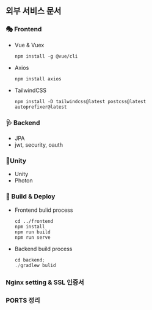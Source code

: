 ## 외부 서비스 문서

### 🎭 Frontend

- Vue & Vuex

  ```vue
  npm install -g @vue/cli 
  ```
  
- Axios

  ``` vue
  npm install axios
  ```

- TailwindCSS

  ``` vue
  npm install -D tailwindcss@latest postcss@latest autoprefixer@latest
  ```

  

### 🩺 Backend

- JPA
- jwt, security, oauth



### 🧨Unity

- Unity
- Photon



### 🎁 Build & Deploy

- Frontend bulid process

  ``` vue
  cd ../frontend
  npm install
  npm run build
  npm run serve
  ```

- Backend build process

  ``` java
  cd backend;
  ./gradlew bulid
  ```



### Nginx setting & SSL 인증서



### PORTS 정리


